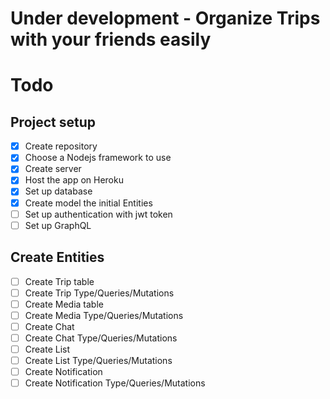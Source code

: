 # Under development - Organize Trips with your friends easily

# Todo

## Project setup

- [x] Create repository
- [x] Choose a Nodejs framework to use
- [x] Create server
- [x] Host the app on Heroku
- [x] Set up database
- [x] Create model the initial Entities
- [ ] Set up authentication with jwt token
- [ ] Set up GraphQL

## Create Entities

- [ ] Create Trip table
- [ ] Create Trip Type/Queries/Mutations
- [ ] Create Media table
- [ ] Create Media Type/Queries/Mutations
- [ ] Create Chat
- [ ] Create Chat Type/Queries/Mutations
- [ ] Create List
- [ ] Create List Type/Queries/Mutations
- [ ] Create Notification
- [ ] Create Notification Type/Queries/Mutations
